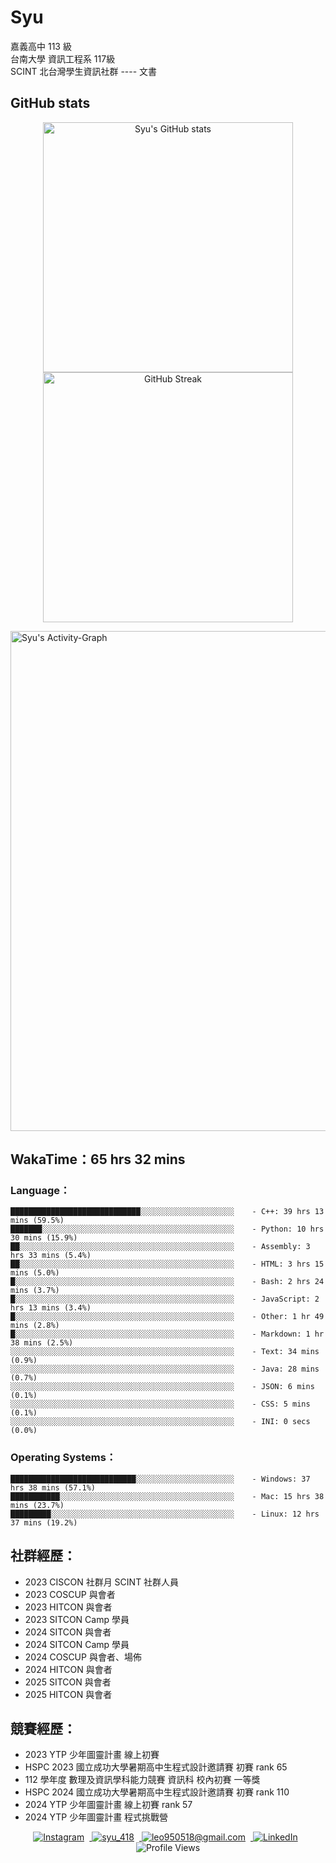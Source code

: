 # Syu
  
嘉義高中 113 級  
台南大學 資訊工程系 117級  
SCINT 北台灣學生資訊社群 ---- 文書  
  
## GitHub stats  
<p align="center">
<img width=400 src="https://github-readme-stats.vercel.app/api?username=shihyousyu&theme=transparent&hide_border=True&text_color=FFFFFF&title_color=FFFFFF" alt="Syu's GitHub stats">
<img width="400" src="https://github-readme-streak-stats.herokuapp.com/?user=shihyousyu&theme=dark&mode=weekly&background=EBEBEB00&fire=FFFFFF&currStreakNum=FFFFFF&sideLabels=FFFFFF&sideNums=FFFFFF&ring=FFFFFF&currStreakLabel=FFFFFF&border=EBEBEB00" alt="GitHub Streak" />
</p>
<img width=800 src="https://github-readme-activity-graph.vercel.app/graph?username=shihyousyu&hide_border=true&theme=github-compact&area=true&area_color=A6FFA6&custom_title=Syu's%20Activity%Graph" alt="Syu's Activity-Graph">
  
<!--START_SECTION:waka-->
## WakaTime：65 hrs 32 mins
### Language：  
```  
█████████████████████████████░░░░░░░░░░░░░░░░░░░░░    - C++: 39 hrs 13 mins (59.5%)  
███████░░░░░░░░░░░░░░░░░░░░░░░░░░░░░░░░░░░░░░░░░░░    - Python: 10 hrs 30 mins (15.9%)  
██░░░░░░░░░░░░░░░░░░░░░░░░░░░░░░░░░░░░░░░░░░░░░░░░    - Assembly: 3 hrs 33 mins (5.4%)  
██░░░░░░░░░░░░░░░░░░░░░░░░░░░░░░░░░░░░░░░░░░░░░░░░    - HTML: 3 hrs 15 mins (5.0%)  
█░░░░░░░░░░░░░░░░░░░░░░░░░░░░░░░░░░░░░░░░░░░░░░░░░    - Bash: 2 hrs 24 mins (3.7%)  
█░░░░░░░░░░░░░░░░░░░░░░░░░░░░░░░░░░░░░░░░░░░░░░░░░    - JavaScript: 2 hrs 13 mins (3.4%)  
█░░░░░░░░░░░░░░░░░░░░░░░░░░░░░░░░░░░░░░░░░░░░░░░░░    - Other: 1 hr 49 mins (2.8%)  
█░░░░░░░░░░░░░░░░░░░░░░░░░░░░░░░░░░░░░░░░░░░░░░░░░    - Markdown: 1 hr 38 mins (2.5%)  
░░░░░░░░░░░░░░░░░░░░░░░░░░░░░░░░░░░░░░░░░░░░░░░░░░    - Text: 34 mins (0.9%)  
░░░░░░░░░░░░░░░░░░░░░░░░░░░░░░░░░░░░░░░░░░░░░░░░░░    - Java: 28 mins (0.7%)  
░░░░░░░░░░░░░░░░░░░░░░░░░░░░░░░░░░░░░░░░░░░░░░░░░░    - JSON: 6 mins (0.1%)  
░░░░░░░░░░░░░░░░░░░░░░░░░░░░░░░░░░░░░░░░░░░░░░░░░░    - CSS: 5 mins (0.1%)  
░░░░░░░░░░░░░░░░░░░░░░░░░░░░░░░░░░░░░░░░░░░░░░░░░░    - INI: 0 secs (0.0%)  
```  
### Operating Systems：  
```  
████████████████████████████░░░░░░░░░░░░░░░░░░░░░░    - Windows: 37 hrs 38 mins (57.1%)  
███████████░░░░░░░░░░░░░░░░░░░░░░░░░░░░░░░░░░░░░░░    - Mac: 15 hrs 38 mins (23.7%)  
█████████░░░░░░░░░░░░░░░░░░░░░░░░░░░░░░░░░░░░░░░░░    - Linux: 12 hrs 37 mins (19.2%)  
```  
<!--END_SECTION:waka-->
  
## 社群經歷：
* 2023 CISCON 社群月 SCINT 社群人員
* 2023 COSCUP 與會者
* 2023 HITCON 與會者
* 2023 SITCON Camp 學員
* 2024 SITCON 與會者
* 2024 SITCON Camp 學員
* 2024 COSCUP 與會者、場佈
* 2024 HITCON 與會者
* 2025 SITCON 與會者
* 2025 HITCON 與會者
  
## 競賽經歷：
* 2023 YTP 少年圖靈計畫 線上初賽
* HSPC 2023 國立成功大學暑期高中生程式設計邀請賽 初賽 rank 65
* 112 學年度 數理及資訊學科能力競賽 資訊科 校內初賽 一等獎
* HSPC 2024 國立成功大學暑期高中生程式設計邀請賽 初賽 rank 110
* 2024 YTP 少年圖靈計畫 線上初賽 rank 57
* 2024 YTP 少年圖靈計畫 程式挑戰營
  
<p align="center">
  <a href="https://instagram.com/shih.yousyu">
    <img src="https://img.shields.io/badge/Instagram-E4405F?style=flat&logo=instagram&logoColor=white" alt="Instagram" style="margin-right: 8px;" />
  </a>
  <a href="https://discord.com/users/894375291097583616">
    <img src="https://img.shields.io/badge/Discord-5865F2?style=flat&logo=discord&logoColor=white" alt="syu_418" style="margin-right: 8px;" />
  </a>
  <a href="mailto:leo950518@gmail.com">
    <img src="https://img.shields.io/badge/Gmail-D14836?style=flat&logo=gmail&logoColor=white" alt="leo950518@gmail.com" style="margin-right: 8px;" />
  </a>
  <a href="https://www.linkedin.com/in/you-syu-shih">
    <img src="https://img.shields.io/badge/LinkedIn-0077B5?style=flat&logo=linkedin&logoColor=white" alt="LinkedIn" style="margin-right: 8px;" />
  </a>
  <img src="https://komarev.com/ghpvc/?username=shihyousyu&color=8ab0c6" alt="Profile Views" />
</p>

